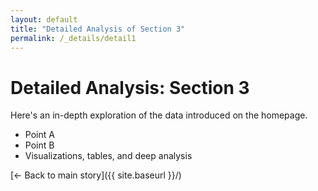 ```yaml
---
layout: default
title: "Detailed Analysis of Section 3"
permalink: /_details/detail1
---
```


# Detailed Analysis: Section 3

Here's an in-depth exploration of the data introduced on the homepage.

- Point A
- Point B
- Visualizations, tables, and deep analysis

[← Back to main story]({{ site.baseurl }}/)
